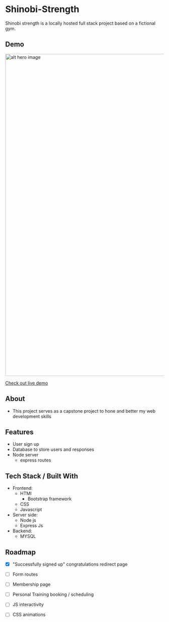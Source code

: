 # Shinobi-Strength

Shinobi strength is a locally hosted full stack project based on a fictional gym. 

## Demo
<img width="1536" height="1024" alt="alt hero image" src="https://github.com/user-attachments/assets/7afbc88c-3579-4223-87c3-e3664d74c342" />

[Check out live demo](vimeo.com/user249040554/)


## About

- This project serves as a capstone project to hone and better my web development skills

## Features

- User sign up
- Database to store users and responses
- Node server
    - express routes

## Tech Stack / Built With

- Frontend:
    - HTMl
       - Bootstrap framework   
    - CSS
    - Javascript
- Server side:
    - Node js
    - Express Js
- Backend:
    - MYSQL

## Roadmap

- [X] "Successfully signed up" congratulations redirect page
- [ ] Form routes
- [ ] Membership page
- [ ] Personal Training booking / scheduling
- [ ] JS interactivity
- [ ] CSS animations


